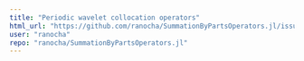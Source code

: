 ```yaml
---
title: "Periodic wavelet collocation operators"
html_url: "https://github.com/ranocha/SummationByPartsOperators.jl/issues/57"
user: "ranocha"
repo: "ranocha/SummationByPartsOperators.jl"
---
```


